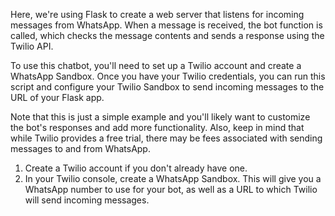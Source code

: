Here, we're using Flask to create a web server that listens for incoming messages from WhatsApp. When a message is received, the bot function is called, which checks the message contents and sends a response using the Twilio API.

To use this chatbot, you'll need to set up a Twilio account and create a WhatsApp Sandbox. Once you have your Twilio credentials, you can run this script and configure your Twilio Sandbox to send incoming messages to the URL of your Flask app.

Note that this is just a simple example and you'll likely want to customize the bot's responses and add more functionality. Also, keep in mind that while Twilio provides a free trial, there may be fees associated with sending messages to and from WhatsApp.

  1. Create a Twilio account if you don't already have one.
  2. In your Twilio console, create a WhatsApp Sandbox. This will give you a WhatsApp number to use for your bot, as well as a URL to which Twilio will send incoming   messages.
  
